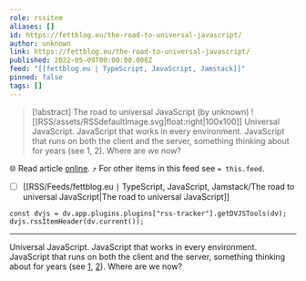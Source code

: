 ```yaml
---
role: rssitem
aliases: []
id: https://fettblog.eu/the-road-to-universal-javascript/
author: unknown
link: https://fettblog.eu/the-road-to-universal-javascript/
published: 2022-05-09T00:00:00.000Z
feed: "[[fettblog․eu ∣ TypeScript, JavaScript, Jamstack]]"
pinned: false
tags: []
---
```


> [!abstract] The road to universal JavaScript (by unknown)
> ![[RSS/assets/RSSdefaultImage.svg|float:right|100x100]] Universal JavaScript. JavaScript that works in every environment. JavaScript that runs on both the client and the server, something thinking about for years (see 1, 2). Where are we now?

🌐 Read article [online](https://fettblog.eu/the-road-to-universal-javascript/). ⤴ For other items in this feed see `= this.feed`.

- [ ] [[RSS/Feeds/fettblog․eu ∣ TypeScript, JavaScript, Jamstack/The road to universal JavaScript|The road to universal JavaScript]]

~~~dataviewjs
const dvjs = dv.app.plugins.plugins["rss-tracker"].getDVJSTools(dv);
dvjs.rssItemHeader(dv.current());
~~~

- - -

Universal JavaScript. JavaScript that works in every environment. JavaScript that runs on both the client and the server, something thinking about for years (see [1](https://medium.com/@mjackson/universal-javascript-4761051b7ae9), [2](https://medium.com/airbnb-engineering/isomorphic-javascript-the-future-of-web-apps-10882b7a2ebc)). Where are we now?
